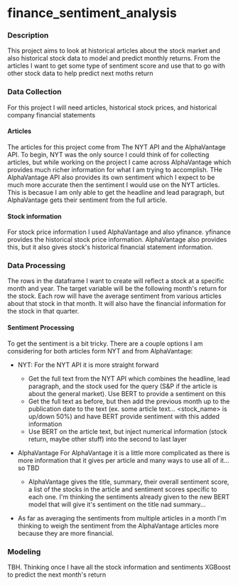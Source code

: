 # finance_sentiment_analysis

### Description

This project aims to look at historical articles about the stock market and also historical stock data to model and predict monthly returns. From the articles I want to get some type of sentiment score and use that to go with other stock data to help predict next moths return

### Data Collection
For this project I will need articles, historical stock prices, and historical company financial statements
#### Articles
The articles for this project come from The NYT API and the AlphaVantage API. To begin, NYT was the only source I could think of for collecting articles, but while working on the project I came across AlphaVantage which provides much richer information for what I am trying to accomplish. THe AlphaVantage API also provides its own sentiment which I expect to be much more accurate then the sentiment I would use on the NYT articles. This is becasue I am only able to get the headline and lead paragraph, but AlphaVantage gets their sentiment from the full article.
#### Stock information
For stock price information I used AlphaVantage and also yfinance. yfinance provides the historical stock price information. AlphaVantage also provides this, but it also gives stock's historical financial statement information.

### Data Processing
The rows in the dataframe I want to create will reflect a stock at a specific month and year. The target variable will be the following month's return for the stock. Each row will have the average sentiment from various articles about that stock in that month. It will also have the financial information for the stock in that quarter.
#### Sentiment Processing
To get the sentiment is a bit tricky. There are a couple options I am considering for both articles form NYT and from AlphaVantage:
- NYT: 
For the NYT API it is more straight forward

    - Get the full text from the NYT API which combines the headline, lead paragraph, and the stock used for the query (S&P if the article is about the general market). Use BERT to provide a sentiment on this
    - Get the full text as before, but then add the previous month up to the publication date to the text (ex. some article text... <stock_name> is up/down 50%) and have BERT provide sentiment with this added information
    - Use BERT on the article text, but inject numerical information (stock return, maybe other stuff) into the second to last layer
- AlphaVantage
For AlphaVantage it is a little more complicated as there is more information that it gives per article and many ways to use all of it... so TBD
    - AlphaVantage gives the title, summary, their overall sentiment score, a list of the stocks in the article and sentiment scores specific to each one. I'm thinking the sentiments already given to the new BERT model that will give it's sentiment on the title nad summary...


- As far as averaging the sentiments from multiple articles in a month I'm thinking to weigh the sentiment from the AlphaVantage articles more because they are more financial.
### Modeling
TBH. Thinking once I have all the stock information and sentiments XGBoost to predict the next month's return

